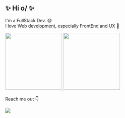 ###
## ✨ Hi o/ ✨

I'm a FullStack Dev. 😄
<br>
I love Web development, especially FrontEnd and UX 💙

<div style="display=flex">
  <a href="https://github.com/taylane">
    <img height="180em" src="https://github-readme-stats.vercel.app/api?username=taylane&show_icons=true&theme=dracula&include_all_commits=true&count_private=true"/>
    <img height="180em" src="https://github-readme-stats.vercel.app/api/top-langs/?username=taylane&layout=compact&langs_count=5&theme=dracula"/>
  </a>
</div>

  <br> 
  <div> 
   Reach me out 👇
     
  <a href="https://www.linkedin.com/in/taylane-bn/" target="_blank"><img src="https://img.shields.io/badge/-LinkedIn-%230077B5?style=for-the-badge&logo=linkedin&logoColor=white" target="_blank"></a>
</div>

